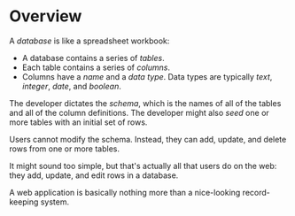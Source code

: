 # Overview

A _database_ is like a spreadsheet workbook:

* A database contains a series of _tables_.  
* Each table contains a series of _columns_.
* Columns have a _name_ and a _data type_.  Data types are typically _text_,
_integer_, _date_, and _boolean_.

The developer dictates the _schema_, which is the names of all of the
tables and all of the column definitions.  The developer might also
_seed_ one or more tables with an initial set of rows.

Users cannot modify the schema.  Instead, they can add, update, and
delete rows from one or more tables.

It might sound too simple, but that's actually all that users do on the web:
they add, update, and edit rows in a database.  

A web application is basically nothing more than a nice-looking 
record-keeping system.
